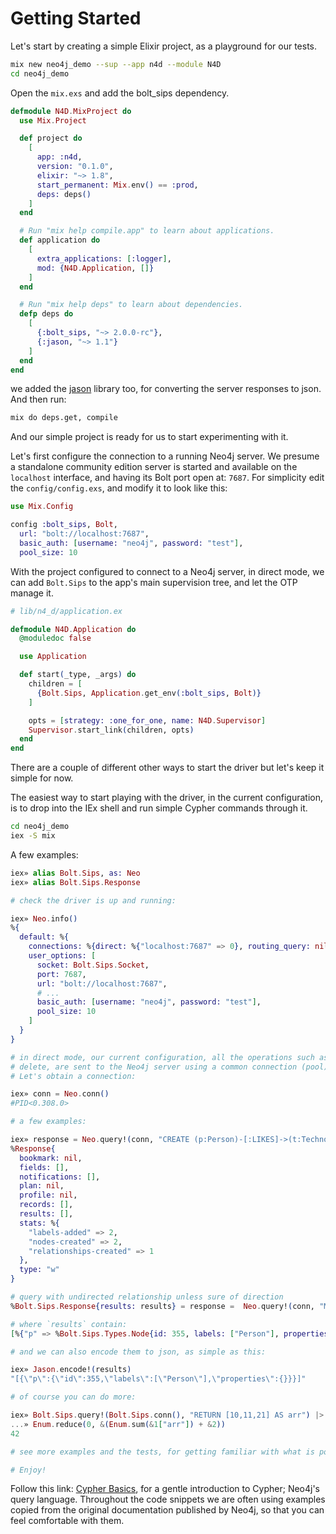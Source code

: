 # Getting Started

Let's start by creating a simple Elixir project, as a playground for our tests.

```sh
mix new neo4j_demo --sup --app n4d --module N4D
cd neo4j_demo
```

Open the `mix.exs` and add the bolt_sips dependency.

```elixir
defmodule N4D.MixProject do
  use Mix.Project

  def project do
    [
      app: :n4d,
      version: "0.1.0",
      elixir: "~> 1.8",
      start_permanent: Mix.env() == :prod,
      deps: deps()
    ]
  end

  # Run "mix help compile.app" to learn about applications.
  def application do
    [
      extra_applications: [:logger],
      mod: {N4D.Application, []}
    ]
  end

  # Run "mix help deps" to learn about dependencies.
  defp deps do
    [
      {:bolt_sips, "~> 2.0.0-rc"},
      {:jason, "~> 1.1"}
    ]
  end
end
```

we added the [jason](https://hex.pm/packages/jason) library too, for converting the server responses to json. And then run:

```sh
mix do deps.get, compile
```

And our simple project is ready for us to start experimenting with it.

Let's first configure the connection to a running Neo4j server. We presume a standalone community edition server is started and available on the `localhost` interface, and having its Bolt port open at: `7687`. For simplicity edit the `config/config.exs`, and modify it to look like this:

```elixir
use Mix.Config

config :bolt_sips, Bolt,
  url: "bolt://localhost:7687",
  basic_auth: [username: "neo4j", password: "test"],
  pool_size: 10

```

With the project configured to connect to a Neo4j server, in direct mode, we can add `Bolt.Sips` to the app's main supervision tree, and let the OTP manage it.

```elixir
# lib/n4_d/application.ex

defmodule N4D.Application do
  @moduledoc false

  use Application

  def start(_type, _args) do
    children = [
      {Bolt.Sips, Application.get_env(:bolt_sips, Bolt)}
    ]

    opts = [strategy: :one_for_one, name: N4D.Supervisor]
    Supervisor.start_link(children, opts)
  end
end
```

There are a couple of different other ways to start the driver but let's keep it simple for now.

The easiest way to start playing with the driver, in the current configuration, is to drop into the IEx shell and run simple Cypher commands through it.

```sh
cd neo4j_demo
iex -S mix
```

A few examples:

```elixir
iex» alias Bolt.Sips, as: Neo
iex» alias Bolt.Sips.Response

# check the driver is up and running:

iex» Neo.info()
%{
  default: %{
    connections: %{direct: %{"localhost:7687" => 0}, routing_query: nil},
    user_options: [
      socket: Bolt.Sips.Socket,
      port: 7687,
      url: "bolt://localhost:7687",
      # ...
      basic_auth: [username: "neo4j", password: "test"],
      pool_size: 10
    ]
  }
}

# in direct mode, our current configuration, all the operations such as: read/write or
# delete, are sent to the Neo4j server using a common connection (pool).
# Let's obtain a connection:

iex» conn = Neo.conn()
#PID<0.308.0>

# a few examples:

iex» response = Neo.query!(conn, "CREATE (p:Person)-[:LIKES]->(t:Technology)")
%Response{
  bookmark: nil,
  fields: [],
  notifications: [],
  plan: nil,
  profile: nil,
  records: [],
  results: [],
  stats: %{
    "labels-added" => 2,
    "nodes-created" => 2,
    "relationships-created" => 1
  },
  type: "w"
}

# query with undirected relationship unless sure of direction
%Bolt.Sips.Response{results: results} = response =  Neo.query!(conn, "MATCH (p:Person)-[:LIKES]-(t:Technology) RETURN p")

# where `results` contain:
[%{"p" => %Bolt.Sips.Types.Node{id: 355, labels: ["Person"], properties: %{}}}]

# and we can also encode them to json, as simple as this:

iex» Jason.encode!(results)
"[{\"p\":{\"id\":355,\"labels\":[\"Person\"],\"properties\":{}}}]"

# of course you can do more:

iex» Bolt.Sips.query!(Bolt.Sips.conn(), "RETURN [10,11,21] AS arr") |>
...» Enum.reduce(0, &(Enum.sum(&1["arr"]) + &2))
42

# see more examples and the tests, for getting familiar with what is possible.

# Enjoy!
```


Follow this link: [Cypher Basics](https://neo4j.com/developer/cypher-query-language/), for a gentle introduction to Cypher; Neo4j's query language. Throughout the code snippets we are often using examples copied from the original documentation published by Neo4j, so that you can feel comfortable with them.
